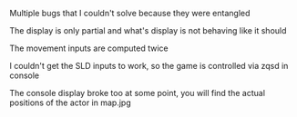 Multiple bugs that I couldn't solve because they were entangled 


The display is only partial and what's display is not behaving like it should


The movement inputs are computed twice


I couldn't get the SLD inputs to work, so the game is controlled via zqsd in console


The console display broke too at some point, you will find the actual positions of the actor in map.jpg
